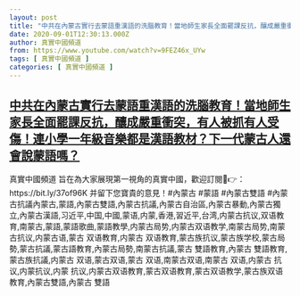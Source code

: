 ```yaml
---
layout: post
title: "中共在內蒙古實行去蒙語重漢語的洗腦教育！當地師生家長全面罷課反抗，釀成嚴重衝突，有人被抓有人受傷！連小學一年級音樂都是漢語教材？下一代蒙古人還會說蒙語嗎？"
date: 2020-09-01T12:30:13.000Z
author: 真實中國頻道
from: https://www.youtube.com/watch?v=9FEZ46x_UYw
tags: [ 真實中國頻道 ]
categories: [ 真實中國頻道 ]
---
```

<!--1598963413000-->
[中共在內蒙古實行去蒙語重漢語的洗腦教育！當地師生家長全面罷課反抗，釀成嚴重衝突，有人被抓有人受傷！連小學一年級音樂都是漢語教材？下一代蒙古人還會說蒙語嗎？](https://www.youtube.com/watch?v=9FEZ46x_UYw)
------

<div>
真實中國頻道 旨在為大家展現第一視角的真實中國，歡迎訂閱💖👉：https://bit.ly/37of96K  并留下您寶貴的意見！#內蒙古 #蒙語 #內蒙古雙語 #內蒙古抗議內蒙古,蒙語,內蒙古雙語,內蒙古抗議,內蒙古自治區,內蒙古暴動,內蒙古獨立,內蒙古漢語,习近平,中国,中國,蒙语,内蒙,香港,習近平,台湾,内蒙古抗议,双语教育,南蒙古,蒙語,蒙語歌曲,蒙語教學,内蒙古局势,内蒙古双语教学,南蒙古局势,南蒙古抗议,内蒙古语,蒙古 双语教育,内蒙古 双语教育,蒙古族抗议,蒙古族学校,蒙古局勢,蒙古抗議,蒙古語教育,內蒙古局勢,南蒙古抗議,蒙古 雙語教育,內蒙古 雙語教育,蒙古族抗議,内蒙古 双语,蒙古双语,蒙古 双语,南蒙古双语,南蒙古 双语,内蒙古 抗议,内蒙抗议,内蒙 抗议,内蒙古双语教育,蒙古双语教育,蒙古双语教学,蒙古族双语教育,內蒙古雙語,內蒙古 雙語
</div>
